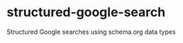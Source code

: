 structured-google-search
========================

Structured Google searches using schema.org data types
